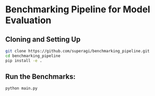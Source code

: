 # Benchmarking Pipeline for Model Evaluation

## Cloning and Setting Up

```bash
git clone https://github.com/superagi/benchmarking_pipeline.git
cd benchmarking_pipeline
pip install -e .
```

## Run the Benchmarks:

```bash
python main.py
```


